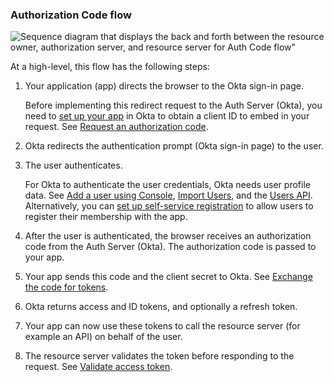 ### Authorization Code flow

![Sequence diagram that displays the back and forth between the resource owner, authorization server, and resource server for Auth Code flow"](/img/authorization/oauth-auth-code-grant-flow.png "Authorization Code flow")

<!-- Source for image. Generated using http://www.plantuml.com/plantuml/uml/

skinparam monochrome true
actor "Resource Owner (User)" as user
participant "Web App" as client
participant "Authorization Server (Okta) " as okta
participant "Resource Server (Your App) " as app

autonumber "<b>#."
client -> okta: Authorization Code request to /authorize
okta -> user: 302 redirect to authentication prompt
user -> okta: Authentication & consent
okta -> client: Authorization Code response
client -> okta: Send authorization code + client secret to /token
okta -> client: Access token (and optionally refresh token)
client -> app: Request with access token
app -> client: Response

-->

At a high-level, this flow has the following steps:

1. Your application (app) directs the browser to the Okta sign-in page.

    Before implementing this redirect request to the Auth Server (Okta), you need to [set up your app](#set-up-your-app) in Okta to obtain a client ID to embed in your request. See [Request an authorization code](#request-an-authorization-code).

2. Okta redirects the authentication prompt (Okta sign-in page) to the user.
3. The user authenticates.

    For Okta to authenticate the user credentials, Okta needs user profile data.
    See [Add a user using Console](https://help.okta.com/en/prod/Content/Topics/users-groups-profiles/usgp-add-users.htm), [Import Users](/docs/guides/password-import-inline-hook/), and the [Users API](/docs/reference/api/users/). Alternatively, you can [set up self-service registration](/docs/guides/set-up-self-service-registration/) to allow users to register their membership with the app.

4. After the user is authenticated, the browser receives an authorization code from the Auth Server (Okta). The authorization code is passed to your app.
5. Your app sends this code and the client secret to Okta. See [Exchange the code for tokens](#exchange-the-code-for-tokens).
6. Okta returns access and ID tokens, and optionally a refresh token.
7. Your app can now use these tokens to call the resource server (for example an API) on behalf of the user.
8. The resource server validates the token before responding to the request. See [Validate access token](#validate-access-token).
